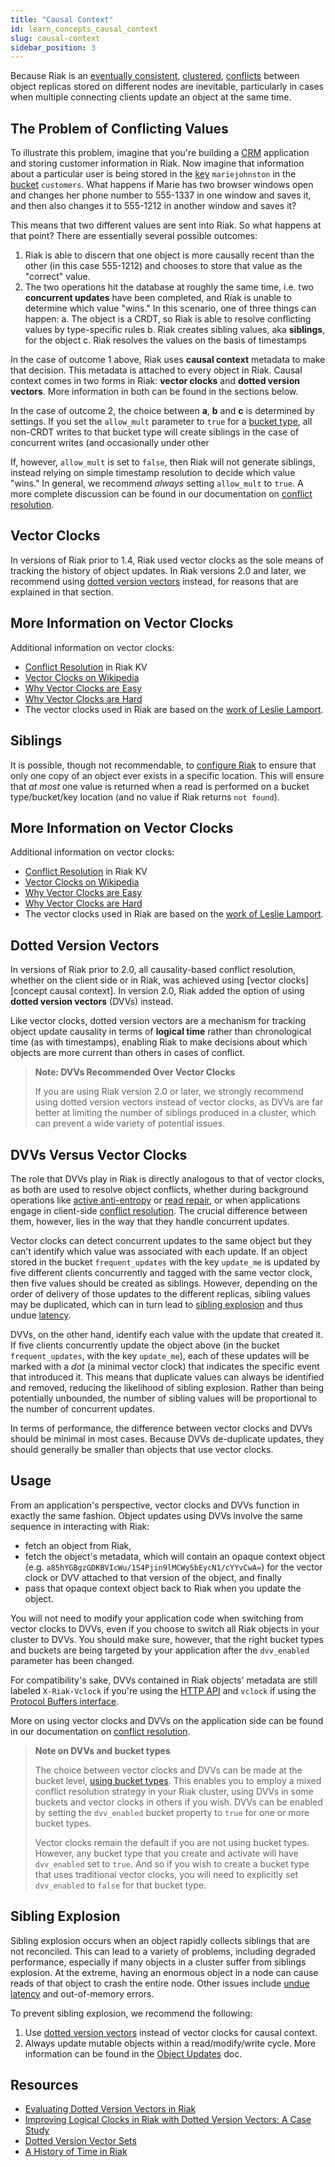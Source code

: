 ```yaml
---
title: "Causal Context"
id: learn_concepts_causal_context
slug: causal-context
sidebar_position: 3
---
```


[concept aae]: ../../learn/concepts/active-anti-entropy.md

[concept clusters]: ../../learn/concepts/clusters.md

[concept eventual consistency]: ../../learn/concepts/eventual-consistency.md

[CRM]: http://en.wikipedia.org/wiki/Customer_relationship_management

[dev api http]: ../../developing/api/http/index.md

[dev key value]: ../../developing/key-value-modeling.md

[glossary read rep]: ../../learn/glossary.md#read-repair

[perf latency reduc]: ../../using/performance/latency-reduction.md

[usage bucket types]: ../../developing/usage/bucket-types.md

[usage conflict resolution]: ../../developing/usage/conflict-resolution/index.md

[usage protocol buffers]: ../../developing/api/protocol-buffers/index.md

[usage updating objects]: ../../developing/usage/updating-objects.md

[Vector Clocks on Wikipedia]: http://en.wikipedia.org/wiki/Vector_clock

[Why Vector Clocks are Easy]: http://basho.com/posts/technical/why-vector-clocks-are-easy/

[Why Vector Clocks are Hard]: http://basho.com/posts/technical/why-vector-clocks-are-hard/

[work of Leslie Lamport]: http://portal.acm.org/citation.cfm?id=359563

[Evaluating Dotted Version Vectors in Riak]: http://asc.di.fct.unl.pt/~nmp/pubs/inforum-2011-2.pdf

[Improving Logical Clocks in Riak with Dotted Version Vectors: A Case Study]: http://paginas.fe.up.pt/~prodei/dsie12/papers/paper_19.pdf

[Dotted Version Vector Sets]: https://github.com/ricardobcl/Dotted-Version-Vectors

[A History of Time in Riak]: https://www.youtube.com/watch?v=3SWSw3mKApM

Because Riak is an [eventually consistent][concept eventual consistency],
[clustered][concept clusters], [conflicts][usage conflict resolution] between
object replicas stored on different nodes are inevitable, particularly
in cases when multiple connecting clients update an object at the same
time.

## The Problem of Conflicting Values

To illustrate this problem, imagine that you're building a
[CRM]
application and storing customer information in Riak. Now imagine that
information about a particular  user is being stored in the [key][dev key value] `mariejohnston` in the [bucket][usage bucket types] `customers`.
What happens if Marie has two browser windows open and changes her phone
number to 555-1337 in one window and saves it, and then also changes it
to 555-1212 in another window and saves it?

This means that two different values are sent into Riak. So what
happens at that point? There are essentially several possible outcomes:
1. Riak is able to discern that one object is more causally recent than the other (in this case 555-1212) and chooses to store that value as the "correct" value.
2. The two operations hit the database at roughly the same time, i.e. two **concurrent
   updates** have been completed, and Riak is unable to determine which
   value "wins." In this scenario, one of three things can happen:
       a. The object is a CRDT, so Riak is able to resolve conflicting values by type-specific rules
       b. Riak creates sibling values, aka **siblings**, for the object
       c. Riak resolves the values on the basis of timestamps

In the case of outcome 1 above, Riak uses **causal context** metadata to
make that decision. This metadata is attached to every object in Riak.
Causal context comes in two forms in Riak: **vector clocks** and
**dotted version vectors**. More information in both can be found in the
sections below.

In the case of outcome 2, the choice between **a**, **b** and **c** is determined by settings. If you set the `allow_mult` parameter to `true` for a [bucket type](../../developing/usage/bucket-types.md), all non-CRDT writes to that bucket type will create siblings in the case of concurrent writes (and occasionally under other

If, however, `allow_mult` is set to `false`, then Riak will not generate
siblings, instead relying on simple timestamp resolution to decide which value
"wins." In general, we recommend *always* setting `allow_mult` to
`true`. A more complete discussion can be found in our documentation on
[conflict resolution][usage conflict resolution].

## Vector Clocks

In versions of Riak prior to 1.4, Riak used vector clocks as the sole
means of tracking the history of object updates. In Riak versions 2.0
and later, we recommend using [dotted version vectors](#dotted-version-vectors) instead, for reasons that are explained
in that section.

## More Information on Vector Clocks

Additional information on vector clocks:

* [Conflict Resolution][usage conflict resolution] in Riak KV
* [Vector Clocks on Wikipedia]
* [Why Vector Clocks are Easy]
* [Why Vector Clocks are Hard]
* The vector clocks used in Riak are based on the [work of Leslie Lamport].

## Siblings

It is possible, though not recommendable, to [configure Riak][usage conflict resolution] to ensure that only one copy of an object ever exists in a
specific location. This will ensure that *at most* one value is returned
when a read is performed on a bucket type/bucket/key location (and no
value if Riak returns `not found`).

## More Information on Vector Clocks

Additional information on vector clocks:

* [Conflict Resolution][usage conflict resolution] in Riak KV
* [Vector Clocks on Wikipedia]
* [Why Vector Clocks are Easy]
* [Why Vector Clocks are Hard]
* The vector clocks used in Riak are based on the [work of Leslie Lamport].

## Dotted Version Vectors

In versions of Riak prior to 2.0, all causality-based conflict
resolution, whether on the client side or in Riak, was achieved using
[vector clocks][concept causal context]. In version 2.0,
Riak added the option of using **dotted version vectors** (DVVs)
instead.

Like vector clocks, dotted version vectors are a mechanism for tracking
object update causality in terms of **logical time** rather than
chronological time (as with timestamps), enabling Riak to make decisions
about which objects are more current than others in cases of conflict.

> **Note: DVVs Recommended Over Vector Clocks**
>
> If you are using Riak version 2.0 or later, we strongly recommend using
> dotted version vectors instead of vector clocks, as DVVs are far better
> at limiting the number of siblings produced in a cluster, which can
> prevent a wide variety of potential issues.

## DVVs Versus Vector Clocks

The role that DVVs play in Riak is directly analogous to that of
vector clocks, as both are used
to resolve object conflicts, whether during background operations like
[active anti-entropy][concept aae] or [read repair][glossary read rep], or
when applications engage in client-side [conflict resolution][usage conflict resolution]. The
crucial difference between them, however, lies in the way that they
handle concurrent updates.

Vector clocks can detect concurrent updates to the same object but they
can't identify which value was associated with each update. If an object
stored in the bucket `frequent_updates` with the key `update_me` is
updated by five different clients concurrently and tagged with the same
vector clock, then five values should be created as siblings.  However,
depending on the order of delivery of those updates to the different
replicas, sibling values may be duplicated, which can in turn lead to
[sibling explosion](#siblings) and thus undue
[latency][perf latency reduc].

DVVs, on the other hand, identify each value with the update that
created it. If five clients concurrently update the object above (in the
bucket `frequent_updates`, with the key `update_me`), each of these
updates will be marked with a *dot* (a minimal vector clock) that indicates the specific event that introduced it. This
means that duplicate values can always be identified and removed,
reducing the likelihood of sibling explosion. Rather than being potentially unbounded, the
number of sibling values will be proportional to the number of
concurrent updates.

In terms of performance, the difference between vector clocks and DVVs
should be minimal in most cases. Because DVVs de-duplicate updates, they
should generally be smaller than objects that use vector clocks.

## Usage

From an application's perspective, vector clocks and DVVs function in
exactly the same fashion. Object updates using DVVs involve the same
sequence in interacting with Riak:

* fetch an object from Riak,
* fetch the object's metadata, which will contain an opaque context
  object (e.g. `a85hYGBgzGDKBVIcWu/1S4Pjin9lMCWy5bEycN1/cYYvCwA=`) for
  the vector clock or DVV attached to that version of the object, and
  finally
* pass that opaque context object back to Riak when you update the
  object.

You will not need to modify your application code when switching from
vector clocks to DVVs, even if you choose to switch all Riak objects in
your cluster to DVVs. You should make sure, however, that the right
bucket types and buckets are being targeted by your application after
the `dvv_enabled` parameter has been changed.

For compatibility's sake, DVVs contained in Riak objects' metadata are
still labeled `X-Riak-Vclock` if you're using the [HTTP API][dev api http] and
`vclock` if using the [Protocol Buffers interface][usage protocol buffers].

More on using vector clocks and DVVs on the application side can be
found in our documentation on [conflict resolution][usage conflict resolution].

> **Note on DVVs and bucket types**
>
> The choice between vector clocks and DVVs can be made at the bucket
> level, [using bucket types][usage bucket types]. This enables you to employ a mixed
> conflict resolution strategy in your Riak cluster, using DVVs in some
> buckets and vector clocks in others if you wish. DVVs can be enabled by
> setting the `dvv_enabled` bucket property to
> `true` for one or more bucket types.
>
> Vector clocks remain the default if you are not using bucket types.
> However, any bucket type that you create and activate will have
> `dvv_enabled` set to `true`. And so if you wish to
> create a bucket type that uses traditional vector clocks, you will need
> to explicitly set `dvv_enabled` to `false` for
> that bucket type.

## Sibling Explosion

Sibling explosion occurs when an object rapidly collects siblings that
are not reconciled. This can lead to a variety of problems, including
degraded performance, especially if many objects in a cluster suffer
from siblings explosion. At the extreme, having an enormous object in a
node can cause reads of that object to crash the entire node. Other
issues include [undue latency][perf latency reduc] and
out-of-memory errors.

To prevent sibling explosion, we recommend the following:

1. Use [dotted version vectors](#dotted-version-vectors)
   instead of vector clocks for causal
   context.
2. Always update mutable objects within a read/modify/write cycle. More
   information can be found in the [Object Updates][usage updating objects] doc.

## Resources

* [Evaluating Dotted Version Vectors in Riak]
* [Improving Logical Clocks in Riak with Dotted Version Vectors: A Case Study]
* [Dotted Version Vector Sets]
* [A History of Time in Riak]